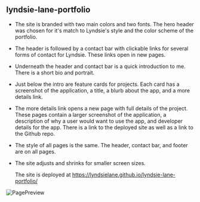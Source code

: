 ## lyndsie-lane-portfolio

* The site is branded with two main colors and two fonts. The hero header was chosen for it's match to Lyndsie's style and the color scheme of the portfolio.
* The header is followed by a contact bar with clickable links for several forms of contact for Lyndsie. These links open in new pages.
* Underneath the header and contact bar is a quick introduction to me. There is a short bio and portrait.
* Just below the intro are feature cards for projects. Each card has a screenshot of the application, a title, a blurb about the app, and a more details link.
* The more details link opens a new page with full details of the project. These pages contain a larger screenshot of the application, a description of why a user would want to use the app, and developer details for the app. There is a link to the deployed site as well as a link to the Github repo.
* The style of all pages is the same. The header, contact bar, and footer are on all pages.
* The site adjusts and shrinks for smaller screen sizes.

    The site is deployed at https://lyndsielane.github.io/lyndsie-lane-portfolio/

![PagePreview](hhttps://github.com/lyndsielane/lyndsie-lane-portfolio/blob/main/assets/portfolio-screenshot.png?raw=true)

